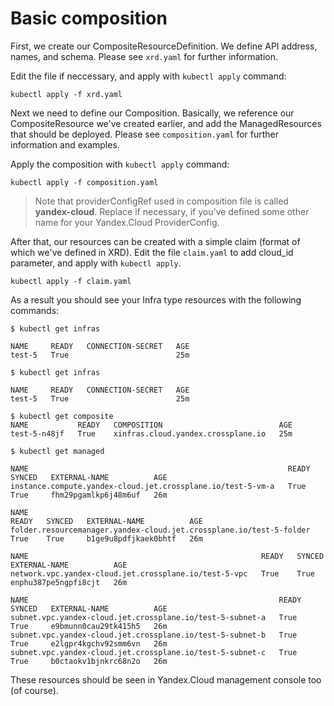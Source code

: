 # Basic composition

First, we create our CompositeResourceDefinition. We define API address, names, and schema.
Please see `xrd.yaml` for further information.

Edit the file if neccessary, and apply with `kubectl apply` command:
```
kubectl apply -f xrd.yaml
```

Next we need to define our Composition. Basically, we reference our CompositeResource we've created earlier, and add the ManagedResources that should be deployed.
Please see `composition.yaml` for further information and examples.

Apply the composition with `kubectl apply` command:
```
kubectl apply -f composition.yaml
```

> Note that providerConfigRef used in composition file is called **yandex-cloud**. Replace if necessary, if you've defined some other name for your Yandex.Cloud ProviderConfig.

After that, our resources can be created with a simple claim (format of which we've defined in XRD).
Edit the file `claim.yaml` to add cloud_id parameter, and apply with `kubectl apply`.
```
kubectl apply -f claim.yaml
```

As a result you should see your Infra type resources with the following commands:
```
$ kubectl get infras

NAME     READY   CONNECTION-SECRET   AGE
test-5   True                        25m
```

```
$ kubectl get infras

NAME     READY   CONNECTION-SECRET   AGE
test-5   True                        25m

$ kubectl get composite
NAME           READY   COMPOSITION                          AGE
test-5-n48jf   True    xinfras.cloud.yandex.crossplane.io   25m
```

```
$ kubectl get managed

NAME                                                          READY   SYNCED   EXTERNAL-NAME          AGE
instance.compute.yandex-cloud.jet.crossplane.io/test-5-vm-a   True    True     fhm29pgamlkp6j48m6uf   26m

NAME                                                                  READY   SYNCED   EXTERNAL-NAME          AGE
folder.resourcemanager.yandex-cloud.jet.crossplane.io/test-5-folder   True    True     b1ge9u8pdfjkaek0bhtf   26m

NAME                                                    READY   SYNCED   EXTERNAL-NAME          AGE
network.vpc.yandex-cloud.jet.crossplane.io/test-5-vpc   True    True     enphu387pe5ngpfi8cjt   26m

NAME                                                        READY   SYNCED   EXTERNAL-NAME          AGE
subnet.vpc.yandex-cloud.jet.crossplane.io/test-5-subnet-a   True    True     e9bmunn0cau29tk415h5   26m
subnet.vpc.yandex-cloud.jet.crossplane.io/test-5-subnet-b   True    True     e2lgpr4kgchv92smm6vn   26m
subnet.vpc.yandex-cloud.jet.crossplane.io/test-5-subnet-c   True    True     b0ctaokv1bjnkrc68n2o   26m
```

These resources should be seen in Yandex.Cloud management console too (of course).
